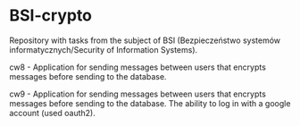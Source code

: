 # BSI-crypto


Repository with tasks from the subject of BSI (Bezpieczeństwo systemów informatycznych/Security of Information Systems).

cw8 - Application for sending messages between users that encrypts messages before sending to the database.

cw9 - Application for sending messages between users that encrypts messages before sending to the database. The ability to log in with a google account (used oauth2).

